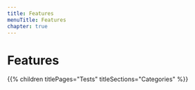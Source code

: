 ```yaml
---
title: Features
menuTitle: Features
chapter: true
---
```


# Features

{{% children titlePages="Tests" titleSections="Categories" %}}
